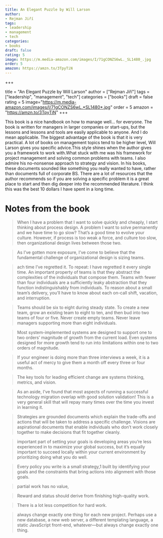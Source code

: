 ```yaml
---
title: An Elegant Puzzle by Will Larson
author:
- Rejman Jiří
tags:
- leadership
- management
- tech
categories:
- books
draft: false
rating: 5
image: https://m.media-amazon.com/images/I/71gCONZS6wL._SL1480_.jpg
order: 5
amazon: https://amzn.to/3TpyTiN
---
```


+++

title = "An Elegant Puzzle by Will Larson"
author = \["Rejman Jiří"\]
tags = \["leadership", "management", "tech"\]
categories = \["books"\]
draft = false
rating = 5
image="https://m.media-amazon.com/images/I/71gCONZS6wL.*SL1480*.jpg"
order = 5
amazon = "https://amzn.to/3TpyTiN"
+++

This book is a nice handbook on how to manage well... for everyone. The book is
written for managers in larger companies or start-ups, but the lessons and
lessons and tools are easily applicable to anyone. And I do mean applicable.
The biggest advantage of the book is that it is very practical. A lot of books on management topics tend to be higher level, Will Larson gives you specific advice.This style shines when the author gives you a framework to work with.What stuck with me was his framework for project management and solving common problems with teams.
I also admire his no-nonsense approach to strategy and vision. In his books, these documents sounded like something you really wanted to have, rather than documents full of corporate BS. There are a lot of resources that the author recommends so if you are solving a specific problem it is a great place to start and then dig deeper into the recommended literature.
I think this was the best 10 dollars I have spent in a long time.

<!--more-->

# Notes from the book

 > 
 > When I have a problem that I want to solve quickly and cheaply, I start thinking about process design. A problem I want to solve permanently and we have time to go slow? That’s a good time to evolve your culture. However, if process is too weak a force, and culture too slow, then organizational design lives between those two.

 > 
 > As I’ve gotten more exposure, I’ve come to believe that the fundamental challenge of organizational design is sizing teams.

 > 
 > ach time I’ve regretted it. To repeat: I have regretted it every single time. An important property of teams is that they abstract the complexities of the individuals that compose them. Teams with fewer than four individuals are a sufficiently leaky abstraction that they function indistinguishably from individuals. To reason about a small team’s delivery, you’ll have to know about each on-call shift, vacation, and interruption.

 > 
 > Teams should be six to eight during steady state. To create a new team, grow an existing team to eight to ten, and then bud into two teams of four or five. Never create empty teams. Never leave managers supporting more than eight individuals.

 > 
 > Most system-implemented systems are designed to support one to two orders’ magnitude of growth from the current load. Even systems designed for more growth tend to run into limitations within one to two orders of magnitude.

 > 
 > If your engineer is doing more than three interviews a week, it is a useful act of mercy to give them a month off every three or four months.

 > 
 > The key tools for leading efficient change are systems thinking, metrics, and vision.

 > 
 > As an aside, I’ve found that most aspects of running a successful technology migration overlap with good solution validation! This is a very general skill that will repay many times over the time you invest in learning it.

 > 
 > Strategies are grounded documents which explain the trade-offs and actions that will be taken to address a specific challenge. Visions are aspirational documents that enable individuals who don’t work closely together to make decisions that fit together cleanly.

 > 
 > important part of setting your goals is developing areas you’re less experienced in to maximize your global success, but it’s equally important to succeed locally within your current environment by prioritizing doing what you do well.

 > 
 > Every policy you write is a small strategy,1 built by identifying your goals and the constraints that bring actions into alignment with those goals.

 > 
 > partial work has no value,

 > 
 > Reward and status should derive from finishing high-quality work.

 > 
 > There is a lot less competition for hard work.

 > 
 > always change exactly one thing for each new project. Perhaps use a new database, a new web server, a different templating language, a static JavaScript front-end, whatever—but always change exactly one thing.
